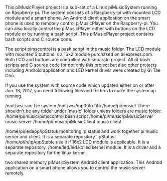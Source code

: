 This piMusicPlayer project is a sub-set of a Linux piMusicSystem running on Raspberry-pi.
The system consists of a Raspberry-pi with mounted LCD module and a smart phone.
An Android client application on the smart phone is used to remotely control piMusicPlayer on the Raspberry-pi.
You can also locally control the piMusicPlayer either with buttons on the LCD module or by running a bash script.
This piMusicPlayer project contains bash scripts and C source code.

The script pimscontrol is a bash script in the music folder.
The LCD module with mounted 5 buttons is a 16x2 module purchased on aliexpress.com.
Both LCD and buttons are controlled with separate project.
All of bash scripts and C source code for not only this project but also other projects 
including Android application and LED kernel driver were created by Gi Tae Cho.

If you use the system with source code which updated either on or after Jun. 18, 2017, 
you need following files and folders to make the system up running.


  /mnt/wsi                        ram file system
  /mnt/wsi/mp3fifo                fifo
  /home/pi/music/                 There shouldn't be any folder under 'music' folder unless folders are music folder.
  /home/pi/music/pimscontrol      bash script
  /home/pi/music/piMusicServer    music server
  /home/pi/music/piMusicClient    music client

  /home/pi/ledapp/ipStatus        monitoring ip status and work together pi music server and client. It is a separate repository 'ipStatus'
  /home/pi/h/ipAppStable          use it if 16x2 LCD module is applicable. It is a separate repository.
  /home/led/led.ko                led kernel module. It is a driver and a separate repository for the linux kernel.

  two shared memory
  piMusicSystem Android client application. This Android application on a smart phone allows you to control the music server remotely.


  
